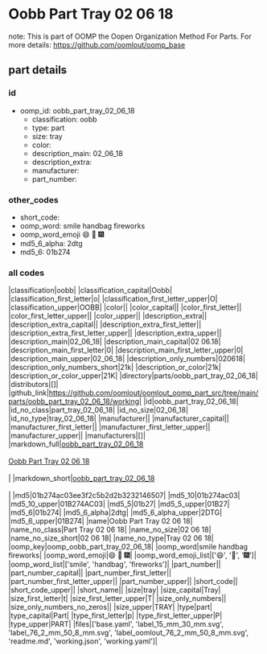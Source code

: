 # Oobb Part Tray 02 06 18  

note: This is part of OOMP the Oopen Organization Method For Parts. For more details: https://github.com/oomlout/oomp_base

##  part details





### id
* oomp_id: oobb_part_tray_02_06_18
  * classification: oobb
  * type: part
  * size: tray
  * color: 
  * description_main: 02_06_18
  * description_extra: 
  * manufacturer: 
  * part_number: 

### other_codes
* short_code: 
* oomp_word: smile handbag fireworks
* oomp_word_emoji :smile: :handbag: :fireworks:
* md5_6_alpha: 2dtg
* md5_6: 01b274

### all codes 
|classification|oobb|
|classification_capital|Oobb|
|classification_first_letter|o|
|classification_first_letter_upper|O|
|classification_upper|OOBB|
|color||
|color_capital||
|color_first_letter||
|color_first_letter_upper||
|color_upper||
|description_extra||
|description_extra_capital||
|description_extra_first_letter||
|description_extra_first_letter_upper||
|description_extra_upper||
|description_main|02_06_18|
|description_main_capital|02 06.18|
|description_main_first_letter|0|
|description_main_first_letter_upper|0|
|description_main_upper|02_06_18|
|description_only_numbers|020618|
|description_only_numbers_short|21k|
|description_or_color|21k|
|description_or_color_upper|21K|
|directory|parts/oobb_part_tray_02_06_18|
|distributors|[]|
|github_link|https://github.com/oomlout/oomlout_oomp_part_src/tree/main/parts/oobb_part_tray_02_06_18/working|
|id|oobb_part_tray_02_06_18|
|id_no_class|part_tray_02_06_18|
|id_no_size|02_06_18|
|id_no_type|tray_02_06_18|
|manufacturer||
|manufacturer_capital||
|manufacturer_first_letter||
|manufacturer_first_letter_upper||
|manufacturer_upper||
|manufacturers|[]|
|markdown_full|[oobb_part_tray_02_06_18](https://github.com/oomlout/oomlout_oomp_part_src/tree/main/parts/oobb_part_tray_02_06_18/working)<br>[](https://github.com/oomlout/oomlout_oomp_part_src/tree/main/parts/oobb_part_tray_02_06_18/working)<br>[Oobb Part Tray 02 06 18](https://github.com/oomlout/oomlout_oomp_part_src/tree/main/parts/oobb_part_tray_02_06_18/working)<br><br>|
|markdown_short|[oobb_part_tray_02_06_18](https://github.com/oomlout/oomlout_oomp_part_src/tree/main/parts/oobb_part_tray_02_06_18/working)<br><br>|
|md5|01b274ac03ee3f2c5b2d2b3232146507|
|md5_10|01b274ac03|
|md5_10_upper|01B274AC03|
|md5_5|01b27|
|md5_5_upper|01B27|
|md5_6|01b274|
|md5_6_alpha|2dtg|
|md5_6_alpha_upper|2DTG|
|md5_6_upper|01B274|
|name|Oobb Part Tray 02 06 18|
|name_no_class|Part Tray 02 06 18|
|name_no_size|02 06 18|
|name_no_size_short|02 06 18|
|name_no_type|Tray 02 06 18|
|oomp_key|oomp_oobb_part_tray_02_06_18|
|oomp_word|smile handbag fireworks|
|oomp_word_emoji|:smile: :handbag: :fireworks:|
|oomp_word_emoji_list|[':smile:', ':handbag:', ':fireworks:']|
|oomp_word_list|['smile', 'handbag', 'fireworks']|
|part_number||
|part_number_capital||
|part_number_first_letter||
|part_number_first_letter_upper||
|part_number_upper||
|short_code||
|short_code_upper||
|short_name||
|size|tray|
|size_capital|Tray|
|size_first_letter|t|
|size_first_letter_upper|T|
|size_only_numbers||
|size_only_numbers_no_zeros||
|size_upper|TRAY|
|type|part|
|type_capital|Part|
|type_first_letter|p|
|type_first_letter_upper|P|
|type_upper|PART|
|files|['base.yaml', 'label_15_mm_30_mm.svg', 'label_76_2_mm_50_8_mm.svg', 'label_oomlout_76_2_mm_50_8_mm.svg', 'readme.md', 'working.json', 'working.yaml']|
